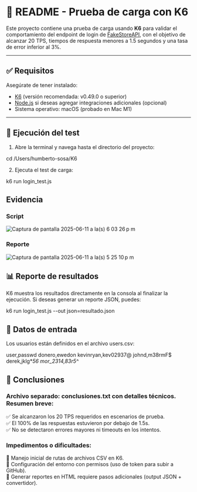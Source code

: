 # 📄 README - Prueba de carga con K6

Este proyecto contiene una prueba de carga usando **K6** para validar el comportamiento del endpoint de login de [FakeStoreAPI](https://fakestoreapi.com/auth/login), con el objetivo de alcanzar 20 TPS, tiempos de respuesta menores a 1.5 segundos y una tasa de error inferior al 3%.

---

## ✅ Requisitos

Asegúrate de tener instalado:

- [K6](https://k6.io/docs/getting-started/installation/) (versión recomendada: v0.49.0 o superior)
- [Node.js](https://nodejs.org/) si deseas agregar integraciones adicionales (opcional)
- Sistema operativo: macOS (probado en Mac M1)


---

## 🚀 Ejecución del test

1. Abre la terminal y navega hasta el directorio del proyecto:

  cd /Users/humberto-sosa/K6

2. Ejecuta el test de carga:

  k6 run login_test.js

  ## Evidencia
  ### Script
  ![Captura de pantalla 2025-06-11 a la(s) 6 03 26 p m](https://github.com/user-attachments/assets/8ce6291a-092c-4a56-b963-8292608a7582)

  ### Reporte
  ![Captura de pantalla 2025-06-11 a la(s) 5 25 10 p m](https://github.com/user-attachments/assets/7f7f58e7-9674-4ae1-9948-873d95210cd1)


## 📊 Reporte de resultados

K6 muestra los resultados directamente en la consola al finalizar la ejecución. Si deseas generar un reporte JSON, puedes:

  k6 run login_test.js --out json=resultado.json


## 📌 Datos de entrada

Los usuarios están definidos en el archivo users.csv:

user,passwd
donero,ewedon
kevinryan,kev02937@
johnd,m38rmF$
derek,jklg*_56
mor_2314,83r5^_


## 🧪 Conclusiones

 ### Archivo separado: conclusiones.txt con detalles técnicos. Resumen breve:

  ✅ Se alcanzaron los 20 TPS requeridos en escenarios de prueba.<br>
  ✅ El 100% de las respuestas estuvieron por debajo de 1.5s.<br>
  ✅ No se detectaron errores mayores ni timeouts en los intentos.

### Impedimentos o dificultades:
  🧩 Manejo inicial de rutas de archivos CSV en K6.<br>
  🔐 Configuración del entorno con permisos (uso de token para subir a GitHub).<br>
  📂 Generar reportes en HTML requiere pasos adicionales (output JSON + convertidor).
